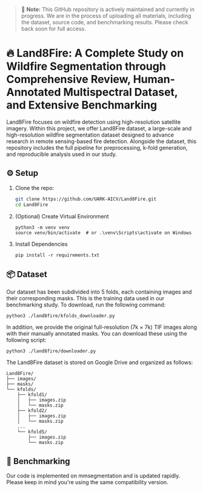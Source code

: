 > 🚧 **Note:** This GitHub repository is actively maintained and currently in progress. We are in the process of uploading all materials, including the dataset, source code, and benchmarking results. Please check back soon for full access.


# 🔥 Land8Fire: A Complete Study on Wildfire Segmentation through Comprehensive Review, Human-Annotated Multispectral Dataset, and Extensive Benchmarking

Land8Fire focuses on wildfire detection using high-resolution satellite imagery. Within this project, we offer Land8Fire dataset, a large-scale and high-resolution wildfire segmentation dataset designed to advance research in remote sensing-based fire detection. Alongside the dataset, this repository includes the full pipeline for preprocessing, k-fold generation, and reproducible analysis used in our study.



<!-- --- -->

## ⚙️ Setup

1. Clone the repo:
   ```bash
   git clone https://github.com/UARK-AICV/Land8Fire.git
   cd Land8Fire
   ```

2. (Optional) Create Virtual Environment
    ```
    python3 -m venv venv
    source venv/bin/activate  # or .\venv\Scripts\activate on Windows
    ```

3. Install Dependencies
    ```
    pip install -r requirements.txt
    ```


## 📦 Dataset


Our dataset has been subdivided into 5 folds, each containing images and their corresponding masks. This is the training data used in our benchmarking study. To download, run the following command:
```
python3 ./land8fire/kfolds_downloader.py
```

In addition, we provide the original full-resolution (7k × 7k) TIF images along with their manually annotated masks. You can download these using the following script:
 ```
python3 ./land8fire/downloader.py
```

The Land8Fire dataset is stored on Google Drive and organized as follows:
```
Land8Fire/
├── images/
├── masks/
└── kfolds/
    ├── kfold1/
    │   ├── images.zip
    │   └── masks.zip
    ├── kfold2/
    │   ├── images.zip
    │   └── masks.zip
    ...
    └── kfold5/
        ├── images.zip
        └── masks.zip
```


## 📁 Benchmarking
Our code is implemented on mmsegmentation and is updated rapidly. Please keep in mind you're using the same compatibility version. 

<!-- Please refer to get_started for installation and dataset_prepare for dataset preparation on mmsegmentation. -->




